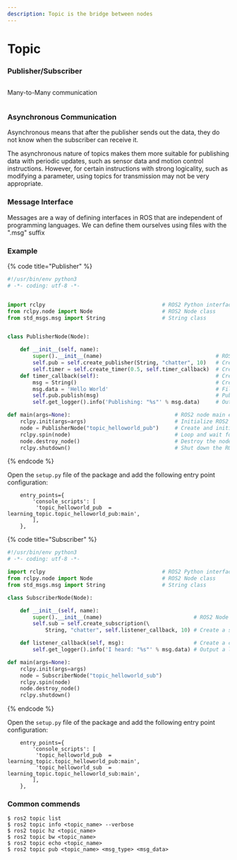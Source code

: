 ```yaml
---
description: Topic is the bridge between nodes
---
```


# Topic

### Publisher/Subscriber

<figure><img src="https://book.guyuehome.com/ROS2/2.%E6%A0%B8%E5%BF%83%E6%A6%82%E5%BF%B5/image/2.4_%E8%AF%9D%E9%A2%98/image8.gif" alt=""><figcaption></figcaption></figure>

Many-to-Many communication

<figure><img src="https://book.guyuehome.com/ROS2/2.%E6%A0%B8%E5%BF%83%E6%A6%82%E5%BF%B5/image/2.4_%E8%AF%9D%E9%A2%98/image9.gif" alt=""><figcaption></figcaption></figure>

### Asynchronous Communication

Asynchronous means that after the publisher sends out the data, they do not know when the subscriber can receive it.

The asynchronous nature of topics makes them more suitable for publishing data with periodic updates, such as sensor data and motion control instructions. However, for certain instructions with strong logicality, such as modifying a parameter, using topics for transmission may not be very appropriate.

### Message Interface

Messages are a way of defining interfaces in ROS that are independent of programming languages. We can define them ourselves using files with the ".msg" suffix

### Example

{% code title="Publisher" %}
```python
#!/usr/bin/env python3
# -*- coding: utf-8 -*-


import rclpy                                     # ROS2 Python interface lib
from rclpy.node import Node                      # ROS2 Node class
from std_msgs.msg import String                  # String class


class PublisherNode(Node):

    def __init__(self, name):
        super().__init__(name)                                    # ROS2 Node parent class init
        self.pub = self.create_publisher(String, "chatter", 10)   # Create a publisher object (message type, topic name, queue length).
        self.timer = self.create_timer(0.5, self.timer_callback)  # Create a timer (period in seconds, callback function to be executed at each timer tick).
    def timer_callback(self):                                     # Create the callback function to be executed periodically by the timer
        msg = String()                                            # Create a message object of type "String".
        msg.data = 'Hello World'                                  # Fill the message object with the desired message data
        self.pub.publish(msg)                                     # Publish the message on the topic.
        self.get_logger().info('Publishing: "%s"' % msg.data)     # Output a log message indicating that the topic has been published.

def main(args=None):                                 # ROS2 node main entry function.
    rclpy.init(args=args)                            # Initialize ROS2 Python API.
    node = PublisherNode("topic_helloworld_pub")     # Create and initialize the ROS2 node object.
    rclpy.spin(node)                                 # Loop and wait for ROS2 to exit.
    node.destroy_node()                              # Destroy the node object.
    rclpy.shutdown()                                 # Shut down the ROS2 Python API.

```
{% endcode %}

Open the `setup.py` file of the package and add the following entry point configuration:

```
    entry_points={
        'console_scripts': [
         'topic_helloworld_pub  = learning_topic.topic_helloworld_pub:main',
        ],
    },
```

{% code title="Subscriber" %}
```python
#!/usr/bin/env python3
# -*- coding: utf-8 -*-

import rclpy                                     # ROS2 Python interface lib
from rclpy.node import Node                      # ROS2 Node class
from std_msgs.msg import String                  # String class

class SubscriberNode(Node):

    def __init__(self, name):
        super().__init__(name)                             # ROS2 Node parent class init
        self.sub = self.create_subscription(\                
            String, "chatter", self.listener_callback, 10) # Create a subscriber object (message type, topic name,callback function ,queue length).

    def listener_callback(self, msg):                      # Create a callback function to process the data after receiving a topic message.
        self.get_logger().info('I heard: "%s"' % msg.data) # Output a log message to indicate the subscribed topic message has been received.

def main(args=None):                             
    rclpy.init(args=args)                          
    node = SubscriberNode("topic_helloworld_sub") 
    rclpy.spin(node)                              
    node.destroy_node()                            
    rclpy.shutdown()                               

```
{% endcode %}

Open the `setup.py` file of the package and add the following entry point configuration:

```
    entry_points={
        'console_scripts': [
         'topic_helloworld_pub  = learning_topic.topic_helloworld_pub:main',
         'topic_helloworld_sub  = learning_topic.topic_helloworld_sub:main',
        ],
    },
```

### Common commends

```
$ ros2 topic list                
$ ros2 topic info <topic_name> --verbose
$ ros2 topic hz <topic_name>    
$ ros2 topic bw <topic_name>    
$ ros2 topic echo <topic_name>   
$ ros2 topic pub <topic_name> <msg_type> <msg_data>   
```
